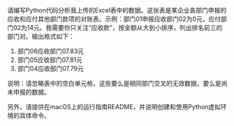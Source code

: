 请编写Python代码分析我上传的Excel表中的数据。这张表是某企业各部门申报的应收和应付其他部门款项的对账表。示例：部门01申报应收部门02为0元，应付部门02为14元。我需要你只关注“应收款”，按金额从大到小排序，列出排名前三的部门对。输出格式如下：

1. 部门06应收部门07.83元
2. 部门05应收部门07.81元
3. 部门04应收部门07.79元

说明：请忽略表中的空白单元格，这些要么是相同部门交叉的无效数据，要么是尚未申报的数据。

另外，请提供在macOS上的运行指南README，并说明创建和使用Python虚拟环境的具体命令。

